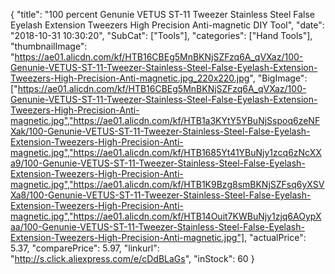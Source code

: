 {
	"title": "100 percent Genunie VETUS ST-11 Tweezer Stainless Steel False Eyelash Extension Tweezers High Precision Anti-magnetic DIY Tool",
	"date": "2018-10-31 10:30:20",
	"SubCat": ["Tools"],
	"categories": ["Hand Tools"],
	"thumbnailImage": "https://ae01.alicdn.com/kf/HTB16CBEg5MnBKNjSZFzq6A_qVXaz/100-Genunie-VETUS-ST-11-Tweezer-Stainless-Steel-False-Eyelash-Extension-Tweezers-High-Precision-Anti-magnetic.jpg_220x220.jpg",
	"BigImage": ["https://ae01.alicdn.com/kf/HTB16CBEg5MnBKNjSZFzq6A_qVXaz/100-Genunie-VETUS-ST-11-Tweezer-Stainless-Steel-False-Eyelash-Extension-Tweezers-High-Precision-Anti-magnetic.jpg","https://ae01.alicdn.com/kf/HTB1a3KYtY5YBuNjSspoq6zeNFXak/100-Genunie-VETUS-ST-11-Tweezer-Stainless-Steel-False-Eyelash-Extension-Tweezers-High-Precision-Anti-magnetic.jpg","https://ae01.alicdn.com/kf/HTB1685Yt41YBuNjy1zcq6zNcXXa9/100-Genunie-VETUS-ST-11-Tweezer-Stainless-Steel-False-Eyelash-Extension-Tweezers-High-Precision-Anti-magnetic.jpg","https://ae01.alicdn.com/kf/HTB1K9Bzg8smBKNjSZFsq6yXSVXa8/100-Genunie-VETUS-ST-11-Tweezer-Stainless-Steel-False-Eyelash-Extension-Tweezers-High-Precision-Anti-magnetic.jpg","https://ae01.alicdn.com/kf/HTB14Ouit7KWBuNjy1zjq6AOypXaa/100-Genunie-VETUS-ST-11-Tweezer-Stainless-Steel-False-Eyelash-Extension-Tweezers-High-Precision-Anti-magnetic.jpg"],
	"actualPrice": 5.37,
	"comparePrice": 5.97,
	"linkurl": "http://s.click.aliexpress.com/e/cDdBLaGs",
	"inStock": 60
}
